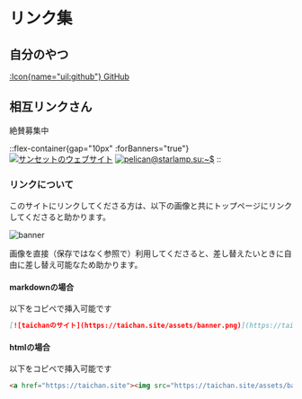 # リンク集

## 自分のやつ
[:Icon{name="uil:github"} GitHub](https://github.com/tai-cha)


## 相互リンクさん
絶賛募集中

::flex-container{gap="10px" :forBanners="true"}
[![サンセットのウェブサイト](/img/banners/sunset0916-net.jpg)](https://sunset0916.net/)
[![pelican@starlamp.su:~$](https://blog.starlamp.su/theme/img/banner.png)](https://blog.starlamp.su/)
::

### リンクについて
このサイトにリンクしてくださる方は、以下の画像と共にトップページにリンクしてくださると助かります。

![banner](/assets/banner.png)

画像を直接（保存ではなく参照で）利用してくださると、差し替えたいときに自由に差し替え可能なため助かります。

#### markdownの場合
以下をコピペで挿入可能です

```md
[![taichanのサイト](https://taichan.site/assets/banner.png)](https://taichan.site)
```

#### htmlの場合
以下をコピペで挿入可能です

```html
<a href="https://taichan.site"><img src="https://taichan.site/assets/banner.png" alt="taichanのサイト"></a>
```
